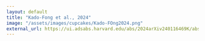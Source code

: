 ```yaml
---
layout: default
title: "Kado-Fong et al., 2024"
image: "/assets/images/cupcakes/Kado-FOng2024.png"
external_url: https://ui.adsabs.harvard.edu/abs/2024arXiv240116469K/abstract
---
```

